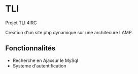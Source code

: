 # TLI
Projet TLI 4IRC

Creation d'un site php dynamique sur une architecure LAMP.

## Fonctionnalités
* Recherche en Ajaxsur le MySql
* Systeme d'autentification

